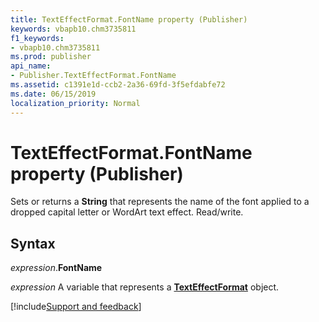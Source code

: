 ```yaml
---
title: TextEffectFormat.FontName property (Publisher)
keywords: vbapb10.chm3735811
f1_keywords:
- vbapb10.chm3735811
ms.prod: publisher
api_name:
- Publisher.TextEffectFormat.FontName
ms.assetid: c1391e1d-ccb2-2a36-69fd-3f5efdabfe72
ms.date: 06/15/2019
localization_priority: Normal
---
```



# TextEffectFormat.FontName property (Publisher)

Sets or returns a **String** that represents the name of the font applied to a dropped capital letter or WordArt text effect. Read/write.


## Syntax

_expression_.**FontName**

_expression_ A variable that represents a **[TextEffectFormat](Publisher.TextEffectFormat.md)** object.



[!include[Support and feedback](~/includes/feedback-boilerplate.md)]